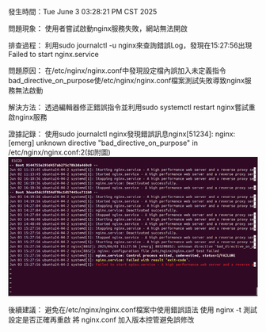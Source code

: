 發生時間：Tue June 3 03:28:21 PM CST 2025

問題現象：
使用者嘗試啟動nginx服務失敗，網站無法開啟

排查過程： 
利用sudo journalctl -u nginx來查詢錯誤Log，發現在15:27:56出現Failed to start nginx.service

問題原因：
在/etc/nginx/nginx.conf中發現設定檔內誤加入未定義指令bad\_directive\_on\_purpose使/etc/nginx/nginx.conf檔案測試失敗導致nginx服務無法啟動

解決方法：
透過編輯器修正錯誤指令並利用sudo systemctl restart nginx嘗試重啟nginx服務

證據記錄：
使用sudo journalctl nginx發現錯誤訊息nginx[51234]: nginx: [emerg] unknown directive "bad_directive_on_purpose" in /etc/nginx/nginx.conf:2(如附圖)
![錯誤訊息](images/nginx_unstable_issue.png)

後續建議：
避免在/etc/nginx/nginx.conf檔案中使用錯誤語法
使用 nginx -t 測試設定是否正確再重啟
將 nginx.conf 加入版本控管避免誤修改
